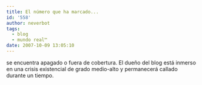 ```yaml
---
title: El número que ha marcado...
id: '558'
author: neverbot
tags:
  - blog
  - mundo real™
date: 2007-10-09 13:05:10
---
```


se encuentra apagado o fuera de cobertura. El dueño del blog está inmerso en una crisis existencial de grado medio-alto y permanecerá callado durante un tiempo.